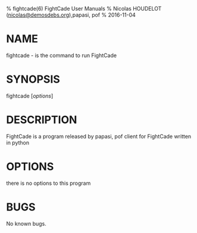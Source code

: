 % fightcade(6) FightCade User Manuals
% Nicolas HOUDELOT (nicolas@demosdebs.org),papasi, pof
% 2016-11-04

# NAME
fightcade - is the command to run FightCade 

# SYNOPSIS
fightcade [*options*]

# DESCRIPTION
FightCade  is a program released by papasi, pof
client for FightCade written in python

# OPTIONS
there is no options to this program

# BUGS
No known bugs.
